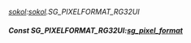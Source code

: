 _[sokol](../../modules/sokol/sokol-module.md):[sokol](../../modules/sokol/sokol-module.md).SG\_PIXELFORMAT\_RG32UI_
##### Const SG\_PIXELFORMAT\_RG32UI:[sg_pixel_format](../../modules/sokol/sokol-sg_pixel_format.md)

